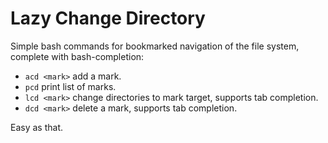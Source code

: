 # Lazy Change Directory

Simple bash commands for bookmarked navigation of the file system, complete with bash-completion:

  * ```acd <mark>``` add a mark.
  * ```pcd``` print list of marks.
  * ```lcd <mark>``` change directories to mark target, supports tab completion.
  * ```dcd <mark>``` delete a mark, supports tab completion.

Easy as that.

